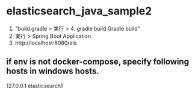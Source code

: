 # elasticsearch_java_sample2

1. "build.gradle > 実行 > 4. gradle build Gradle build"
2. 実行 > Spring Boot Application
3. http://localhost:8080/els


## if env is not docker-compose, specify following hosts in windows hosts.
127.0.0.1 elasticsearch1
